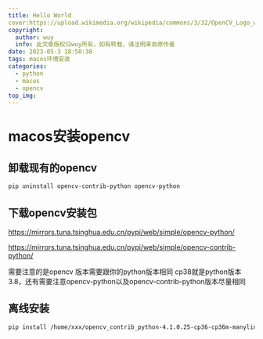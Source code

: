 ```yaml
---
title: Hello World
cover:https://upload.wikimedia.org/wikipedia/commons/3/32/OpenCV_Logo_with_text_svg_version.svg
copyright:
  author: wuy
  info: 此文章版权归wuy所有，如有转载，请注明来自原作者
date: 2023-05-3 18:50:38
tags: macos环境安装
categories:
  - python
  - macos
  - opencv
top_img:
---
```




# macos安装opencv

## 卸载现有的opencv

```bash
pip uninstall opencv-contrib-python opencv-python
```



## 下载opencv安装包

https://mirrors.tuna.tsinghua.edu.cn/pypi/web/simple/opencv-python/

https://mirrors.tuna.tsinghua.edu.cn/pypi/web/simple/opencv-contrib-python/

需要注意的是opencv 版本需要跟你的python版本相同 cp38就是python版本3.8，还有需要注意opencv-python以及opencv-contrib-python版本尽量相同



## 离线安装

```bash
pip install /home/xxx/opencv_contrib_python-4.1.0.25-cp36-cp36m-manylinux1_x86_64.whl
```


